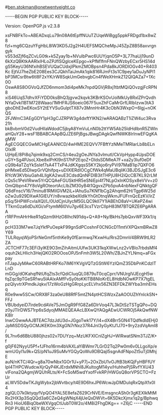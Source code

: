 #ben.stokman@onetwentyeight.co

-----BEGIN PGP PUBLIC KEY BLOCK-----

Version: OpenPGP.js v2.3.8

xsFNBFkTo+ABEADxqLu79n08A6tEpffNUuTZUqeWiBgg5ppkFRDgd1bx8wZ8
fzl+mg6CQzuYFgHbL8lW3KD5J2g2H4UEFSMQCheMpJ45ZpZ8B58axvrgngyk
vS53dZjf6qZCvLG0tk+k5Zyay1b+NVuIbPwc6UUYjqnO5P+3L77haUj19unD
6kXzQBKtkAARlxlHLoZPJflSQglceKEpgo+kPfM1fmFNnQWzbyECxr5HS14d
gS5KeyU36NfxihBSEVUQaCUdxjIPkmZMOBpsn4Pda8kJORDlOGv40+R403Kc
EjtVJ7heZbE208Ees3CJQkhTaiJmAk1qik816RJmFt3s1C9pey1aDuJyNPl1
bP3MCsrBtw6tl8F2xYK/rW8SqkUmGebvgbCn4fWeXHmkZ12QIQAZa7+1Xc0O
OswA8S8OGVoQJfZD6nmom3di4peMk7npdQGVjR8xj1tbtMQiQOvzgjFcRPN8
xiS46UqS7dhvXFiYDD0ksBhQ3jgvw2kqvk3KBrKSOvUolMkUy8RxlZPrQvdh
NYaDvkl1BTM728Waao/1MHFRJS6oeic067F5uxZhFCaMrGrfLRIbIzvw3tA3
gboDhE3wEKoxSY2tEYVSuGulptTX87v3MnnHr4K3cObN3WxpO+6lgj+nOKQS
2FJWmC3AEgGDY1pH3gCJZRPW3g4dxftYIKN2/wARAQABzT1iZW4uc3Rva21h
bkBvbmV0d2VudHllaWdodC5jbyA8YmVuLnN0b2ttYW5Ab25ldHdlbnR5ZWln
aHQuY28+wsF1BBABCAApBQJZE6PjBgsJBwgDAgkQwfNWK8IrInwEFQgKAgMW
AgECGQECGwMCHgEAANlCD/4wHME2EQVV7FBftYzNMeTMRlarLb8bELnOIxIR
UjHpE/8Pi8q7qimk9xq2CmCS/r4eu2gOeJNYa3vImutl/CkVpHypp4UpsDOE
uGY+Sg4PJsoLXbe8xlPrKI9nS17hP2EqoZ+DIdsSDMIeA7F+xa2y3Iuf0eDf
cQ9b4aTZqYkSsIef7sA4TTxP4JdKXgqsS5KY2kjo6ryPVi97MaB1ip7QXFO6
pHMxeEd5DlwpGrVQhifpq+uDIXlERdIOCgCfWk4qMaUBqIiKi3BJDSJgE3c6
RYcW3KVbiuGah4LllgKA2wuE3CdsdQnNFDIB3itTHPjU8H2iQcCB7KL92rLM
cQs5c1PeVIRww5YrQCQAeFGUSktHR5eSNiEpi4f7NLpOxInKOSyx8eVVv+z0
OmQIbpn47Y8oVgROteortAcLIbZM30yB4t1QgvxZPb5pvA4nbNexFQNktgQF
Q6dFnscV16/7minu81RMilGVM2iL+lAhuSu7KNf1bCg2Ahqm62H/Tgp6W25d
oZw2u929DXwA1GlEUY/n8vwazkbeXIdlkYhGtOtnqWkmJFUFrnQcEzKV/irZ
pSq/5HPWFcvlaXQl/L/0UdCjnUlycM5GLQC9klI7Y1lABEhD8aV+UKePZ4wi
TTkmGza6dDuXGi/xFtymM6l0Vu7gv6E3csTVzrCIIpH83M7BTQRZE6PgARAA
r1RFPmAHrHkeR1qQzm9iHzO8IhcN91dq+Q+A9+Ny/BkHs7pbQxvWF3Xk1/qG
pcH333M7we7JqYkfPuOepkF99gnSdPCoshnF0CNGcD11mtVXPQxmBRwZ8Y69
TULRqyqWjoPSrNeGmf5nthKe9y0fEarmwq7KxwHu/Rrs2DmnV4BRW9tLR2ZA
JCTCHF77c3EFi3ylKE9O3mZihAitmUUfw3UK31kqXWwLnz2vVBlo7rbdsMf4
oquh2kLHIich3HejQKO2ROOosOPJ5nFmh3W5L20Wh/ZBJnZYLNmq+aFGxpay
nTJapJyMAwC60RABtHRFKo7iM6YKVgVQTzGStW6YzIQmZ35DbPnKCdzITLnD
mGGg/dOKahqfNtUfqZts3cfQdiCIuqQL0879uT0cqCprr/VNUrglVJEcgH5w
fqZqc9pTGeSRfwu5lAAlxAMfFvSy0toKKlTB8NloKrEL8HdbNOwKP7X7tgEL
pzQlyvtrXPmdkJqkv/17zWoGzHgGRrpLycELVhx56ZN3EFDkZWYba3mhEHsq
R0e9ww5SCw/ORX8F3za0eU88RfF5mtZN4ptHCSWzxZaAOOUZhYnIckSN+FFJ
VBUbdyeiD7irde9cdAVe75JmOgR9FfG8Za6DlrVoq47L3kDtSzTSTgQPo+DQ
z0yJTIrDWS71rp6sSdyojMMAEQEAAcLBXwQYAQgAEwUCWROj5AkQwfNWK8Ir
InwCGwwAAJBTEAC7dzJdU3d+JGgoTwk17Y/I4+dX4Brr5GN4TQdfkdldEHj0
JpMiSDSQyGCMJKEK0m3XgGN7rNxz37R4Jnl3yGyKtJ1J70+9ry2zdVqAmI8/
9L7nv6d6BbU880jhzs02v7DUYzq+MzUKFXICnlZgHJ+WIRwatSNm3TJZ/K+f
g0jF62NyyU5Pf+fJFho16rm4bVAXLaYiBWmr7LGrD2Tq2Pw0m6v0LLgoXp/e
wmUGyl1u9k+QS/pN1uJ9SuMvYGQyQoWu9DBQajl5sgnAdFNpoZt5uTj0MhjE
auN/nKTC/4Qr+g8a70wNbx1GOr1U+yP7j+2OxZbU1vOJftB3bKQjFyHBFfUY
Ipl4THPCWudcwXjrQyP4KJErdxMNhI8JKultogM14yv/HuhhePjSRvfYXU43
vlFona2QAgmjWQUhRLts/K+FcSoM5wdYxofFvkRP/HWGsQ8orVPSCTO+FzUr
aLWV5DdwTKJlgWybx2jbWvtbcy/t4E9D6hxJP6WcwJpDMDuIqRxQtpXfx0I4
zglQLO7k0ktyqyfVpQO4YAL5E8efaZ629CrNVE/EmsgncASh0r3gKEXIkMtM
Rx2HX3p3SqQQd3a6CZeQ4gWNqX4jUeQxDWVt+6K5DkcXjmx1q2g/BphwqRn3
HioU6BiqObeWXVgqCtUubT0W2o/4M8i2FhgDKg==
=Z6jC
-----END PGP PUBLIC KEY BLOCK-----
